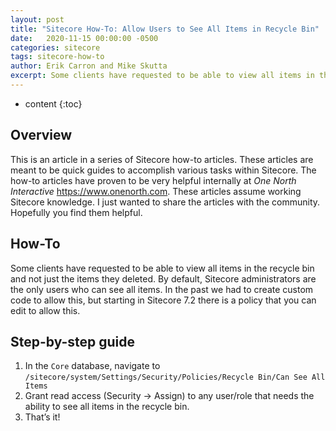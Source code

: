 ```yaml
---
layout: post
title: "Sitecore How-To: Allow Users to See All Items in Recycle Bin"
date:   2020-11-15 00:00:00 -0500
categories: sitecore
tags: sitecore-how-to
author: Erik Carron and Mike Skutta
excerpt: Some clients have requested to be able to view all items in the recycle bin and not just the items they deleted. By default, Sitecore administrators are the only users who can see all items. In the past we had to create custom code to allow this, but starting in Sitecore 7.2 there is a policy that you can edit to allow this.
---
```


* content
{:toc}

## Overview

This is an article in a series of Sitecore how-to articles. These articles are meant to be quick guides to accomplish various tasks within Sitecore. The how-to articles have proven to be very helpful internally at *One North Interactive* https://www.onenorth.com.  These articles assume working Sitecore knowledge. I just wanted to share the articles with the community. Hopefully you find them helpful.

## How-To

Some clients have requested to be able to view all items in the recycle bin and not just the items they deleted. By default, Sitecore administrators are the only users who can see all items. In the past we had to create custom code to allow this, but starting in Sitecore 7.2 there is a policy that you can edit to allow this.

## Step-by-step guide

1. In the `Core` database, navigate to `/sitecore/system/Settings/Security/Policies/Recycle Bin/Can See All Items`
1. Grant read access (Security → Assign) to any user/role that needs the ability to see all items in the recycle bin.
1. That’s it!